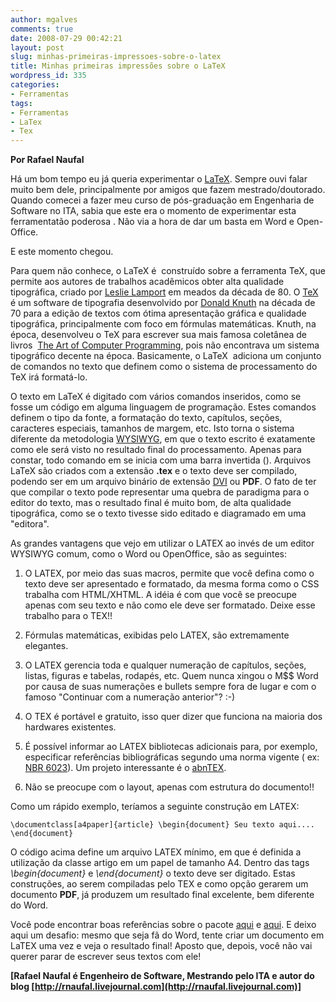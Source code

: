 ```yaml
---
author: mgalves
comments: true
date: 2008-07-29 00:42:21
layout: post
slug: minhas-primeiras-impressoes-sobre-o-latex
title: Minhas primeiras impressões sobre o LaTeX
wordpress_id: 335
categories:
- Ferramentas
tags:
- Ferramentas
- LaTex
- Tex
---
```


**Por Rafael Naufal**

Há um bom tempo eu já queria experimentar o [LaTeX](http://en.wikipedia.org/wiki/LaTeX). Sempre ouvi falar muito bem dele, principalmente por amigos que fazem mestrado/doutorado. Quando comecei a fazer meu curso de pós-graduação em Engenharia de Software no ITA, sabia que este era o momento de experimentar esta ferramentatão poderosa . Não via a hora de dar um basta em Word e Open-Office.

E este momento chegou.

Para quem não conhece, o LaTeX é  construído sobre a ferramenta TeX, que permite aos autores de trabalhos acadêmicos obter alta qualidade tipográfica, criado por [Leslie Lamport](http://en.wikipedia.org/wiki/Leslie_Lamport) em meados da década de 80.  O [TeX](http://en.wikipedia.org/wiki/TeX) é um software de tipografia desenvolvido por [Donald Knuth](http://en.wikipedia.org/wiki/Donald_Knuth) na década de 70 para a edição de textos com ótima apresentação gráfica e qualidade tipográfica, principalmente com foco em fórmulas matemáticas. Knuth, na época, desenvolveu o TeX para escrever sua mais famosa coletânea de livros  [The Art of Computer Programming](http://en.wikipedia.org/wiki/The_Art_of_Computer_Programming), pois não encontrava um sistema tipográfico decente na época. Basicamente, o LaTeX  adiciona um conjunto de comandos no texto que definem como o sistema de processamento do TeX irá formatá-lo.

O texto em LaTeX é digitado com vários comandos inseridos, como se fosse um código em alguma linguagem de programação. Estes comandos definem o tipo da fonte, a formatação do texto, capítulos, seções, caracteres especiais, tamanhos de margem, etc. Isto torna o sistema diferente da metodologia [WYSIWYG](http://en.wikipedia.org/wiki/WYSIWYG), em que o texto escrito é exatamente como ele será visto no resultado final do processamento. Apenas para constar, todo comando em se inicia com uma barra invertida (\). Arquivos LaTeX são criados com a extensão **.tex** e o texto deve ser compilado, podendo ser em um arquivo binário de extensão [DVI](http://en.wikipedia.org/wiki/Device_independent_file_format) ou **PDF**. O fato de ter que compilar o texto pode representar uma quebra de paradigma para o editor do texto, mas o resultado final é muito bom, de alta qualidade tipográfica, como se o texto tivesse sido editado e diagramado em uma "editora".

As grandes vantagens que vejo em utilizar o LATEX ao invés de um editor WYSIWYG comum, como o Word ou OpenOffice, são as seguintes:



	
  1. O LATEX, por meio das suas macros, permite que você defina como o texto deve ser apresentado e formatado, da mesma forma como o CSS trabalha com HTML/XHTML. A idéia é com que você se preocupe apenas com seu texto e não como ele deve ser formatado. Deixe esse trabalho para o TEX!!

	
  2. Fórmulas matemáticas, exibidas pelo LATEX, são extremamente elegantes.

	
  3. O LATEX gerencia toda e qualquer numeração de capítulos, seções, listas, figuras e tabelas, rodapés, etc. Quem nunca xingou o M$$ Word por causa de suas numerações e bullets sempre fora de lugar e com o famoso "Continuar com a numeração anterior"? :-)

	
  4. O TEX é portável e gratuito, isso quer dizer que funciona na maioria dos hardwares existentes.

	
  5. É possível informar ao LATEX bibliotecas adicionais para, por exemplo, especificar referências bibliográficas segundo uma norma vigente ( ex: [NBR 6023](http://www.unb.br/ciord/informacoes/defesa/abnt_nbr6023_2002_referencia.pdf)). Um projeto interessante é o [abnTEX](http://abntex.codigolivre.org.br/).

	
  6. Não se preocupe com o layout, apenas com estrutura do documento!!


Como um rápido exemplo, teríamos a seguinte construção em LATEX:  ` `

`\documentclass[a4paper]{article} \begin{document} Seu texto aqui.... \end{document} `

O código acima define um arquivo LATEX mínimo, em que é definida a utilização da classe artigo em um papel de tamanho A4. Dentro das tags _\begin{document}_ e _\end{document}_ o texto deve ser digitado. Estas construções, ao serem compiladas pelo TEX e como opção gerarem um documento **PDF**, já produzem  um resultado final excelente, bem diferente do Word.

Você pode encontrar boas referências sobre o pacote [aqui](http://omnis.if.ufrj.br/%7Eleandro/metcomp/doc/latex.pdf) e  [aqui](http://tug.ctan.org/info/lshort/portuguese-BR/lshortBR.pdf). E deixo aqui um desafio: mesmo que seja fã do Word, tente criar um documento em LaTEX uma vez e veja o resultado final! Aposto que, depois, você não vai querer parar de escrever seus textos com ele!

**[Rafael Naufal é Engenheiro de Software, Mestrando pelo ITA e autor do blog [http://rnaufal.livejournal.com](http://rnaufal.livejournal.com)]**
